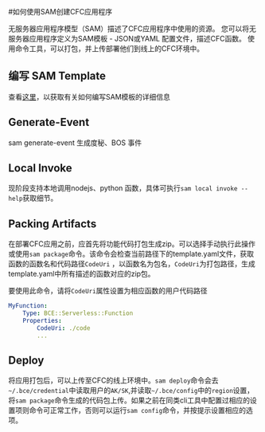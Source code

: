 #如何使用SAM创建CFC应用程序

无服务器应用程序模型（SAM）描述了CFC应用程序中使用的资源。
您可以将无服务器应用程序定义为SAM模板 - JSON或YAML
配置文件，描述CFC函数。 使用命令工具，可以打包，并上传部署他们到线上的CFC环境中。
		
## 编写 SAM Template
查看[这里](https://github.com/bcelabs/serverless-application-model/blob/bsam_alpha/versions/2018-08-30.md)，以获取有关如何编写SAM模板的详细信息

## Generate-Event
sam generate-event 生成度秘、BOS 事件

## Local Invoke
现阶段支持本地调用nodejs、python 函数，具体可执行`sam local invoke --help`获取细节。

## Packing Artifacts
在部署CFC应用之前，应首先将功能代码打包生成zip。可以选择手动执行此操作或使用`sam package`命令。该命令会检查当前路径下的template.yaml文件，获取函数的函数名和代码路径`CodeUri` ，以函数名为包名，`CodeUri`为打包路径，生成template.yaml中所有描述的函数对应的zip包。

要使用此命令，请将`CodeUri`属性设置为相应函数的用户代码路径

```YAML
MyFunction:
    Type: BCE::Serverless::Function
    Properties:
        CodeUri: ./code
        ...
```


## Deploy
将应用打包后，可以上传至CFC的线上环境中。`sam deploy`命令会去`~/.bce/credential`中读取用户的`AK/SK`,并读取`~/.bce/config`中的`region`设置，将`sam package`命令生成的代码包上传。如果之前在同类cli工具中配置过相应的设置项则命令可正常工作，否则可以运行`sam config`命令，并按提示设置相应的选项。
